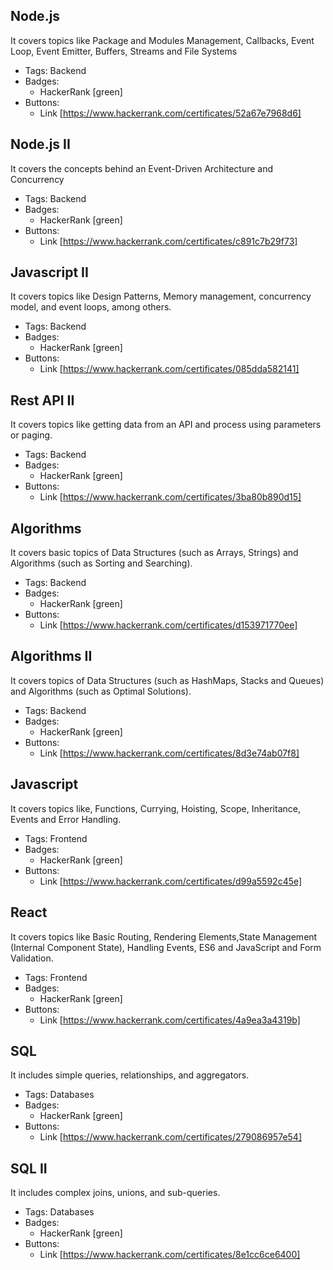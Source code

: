 ## Node.js
It covers topics like Package and Modules Management, Callbacks, Event Loop, Event Emitter, Buffers, Streams and File Systems
- Tags: Backend
- Badges:
  - HackerRank [green]
- Buttons:
  - Link [https://www.hackerrank.com/certificates/52a67e7968d6]

## Node.js II
It covers the concepts behind an Event-Driven Architecture and Concurrency
- Tags: Backend
- Badges:
  - HackerRank [green]
- Buttons:
  - Link [https://www.hackerrank.com/certificates/c891c7b29f73]

## Javascript II
It covers topics like Design Patterns, Memory management, concurrency model, and event loops, among others.
- Tags: Backend
- Badges:
  - HackerRank [green]
- Buttons:
  - Link [https://www.hackerrank.com/certificates/085dda582141]

## Rest API II
It covers topics like getting data from an API and process using parameters or paging.
- Tags: Backend
- Badges:
  - HackerRank [green]
- Buttons:
  - Link [https://www.hackerrank.com/certificates/3ba80b890d15]

## Algorithms
It covers basic topics of Data Structures (such as Arrays, Strings) and Algorithms (such as Sorting and Searching).
- Tags: Backend
- Badges:
  - HackerRank [green]
- Buttons:
  - Link [https://www.hackerrank.com/certificates/d153971770ee]

## Algorithms II
It covers topics of Data Structures (such as HashMaps, Stacks and Queues) and Algorithms (such as Optimal Solutions).
- Tags: Backend
- Badges:
  - HackerRank [green]
- Buttons:
  - Link [https://www.hackerrank.com/certificates/8d3e74ab07f8]

## Javascript
It covers topics like, Functions, Currying, Hoisting, Scope, Inheritance, Events and Error Handling.
- Tags: Frontend
- Badges:
  - HackerRank [green]
- Buttons:
  - Link [https://www.hackerrank.com/certificates/d99a5592c45e]

## React
It covers topics like Basic Routing, Rendering Elements,State Management (Internal Component State), Handling Events, ES6 and JavaScript and Form Validation.
- Tags: Frontend
- Badges:
  - HackerRank [green]
- Buttons:
  - Link [https://www.hackerrank.com/certificates/4a9ea3a4319b]

## SQL 
It includes simple queries, relationships, and aggregators.
- Tags: Databases
- Badges:
  - HackerRank [green]
- Buttons:
  - Link [https://www.hackerrank.com/certificates/279086957e54]

## SQL II
It includes complex joins, unions, and sub-queries.
- Tags: Databases
- Badges:
  - HackerRank [green]
- Buttons:
  - Link [https://www.hackerrank.com/certificates/8e1cc6ce6400]